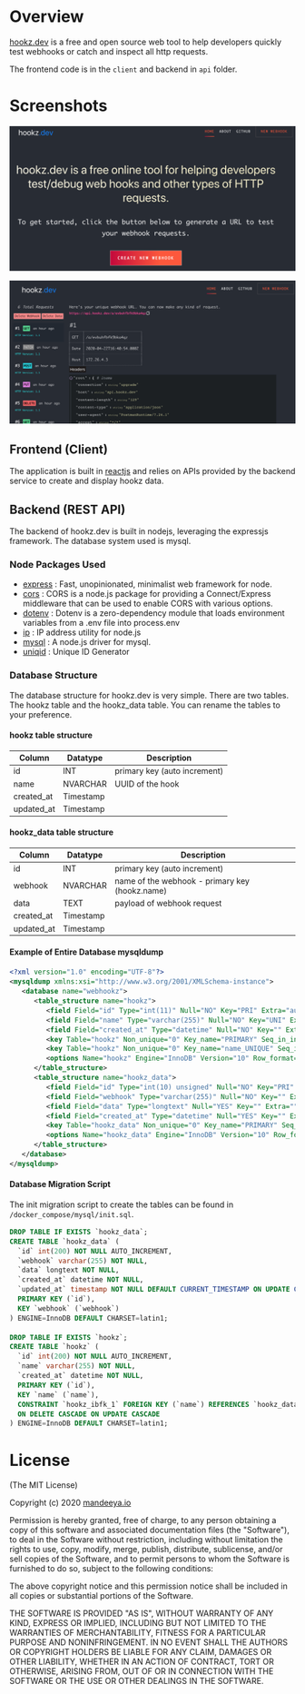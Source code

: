 # Overview
[hookz.dev](https://hookz.dev) is a free and open source web tool to help developers quickly test webhooks or catch and inspect all http requests.

The frontend code is in the `client` and backend in `api` folder. 

# Screenshots
![hookz.dev Homepage][hookz_home]

[hookz_home]: /screenshots/hookz.dev.home.png


![hookz.dev Hookz Data][hookz_data]

[hookz_data]: /screenshots/hookz.dev.data.png

## Frontend (Client)

The application is built in [reactjs](https://reactjs.org/) and relies on APIs provided by the backend service to create and display hookz data.

## Backend (REST API)

The backend of hookz.dev is built in nodejs, leveraging the expressjs framework. The database system used is mysql.

### Node Packages Used
- [express](https://www.npmjs.com/package/express) : Fast, unopinionated, minimalist web framework for node.
- [cors](https://www.npmjs.com/package/cors) : CORS is a node.js package for providing a Connect/Express middleware that can be used to enable CORS with various options.
- [dotenv](https://www.npmjs.com/package/dotenv) : Dotenv is a zero-dependency module that loads environment variables from a .env file into process.env
- [ip](https://www.npmjs.com/package/ip) : IP address utility for node.js
- [mysql](https://www.npmjs.com/package/mysql) : A node.js driver for mysql.
- [uniqid](https://www.npmjs.com/package/uniqid) : Unique ID Generator

### Database Structure
The database structure for hookz.dev is very simple. There are two tables. The hookz table and the hookz_data table. You can rename the tables to your preference.

#### hookz table structure
|Column|Datatype|Description|
|------|--------|-----------|
|id |INT|primary key (auto increment)|
|name |NVARCHAR|UUID of the hook|
|created_at|Timestamp||
|updated_at|Timestamp||

#### hookz_data table structure
|Column|Datatype|Description|
|------|--------|-----------|
|id |INT|primary key (auto increment)|
|webhook |NVARCHAR|name of the webhook - primary key (hookz.name)|
|data|TEXT|payload of webhook request||
|created_at|Timestamp||
|updated_at|Timestamp||

#### Example of Entire Database mysqldump
```xml
<?xml version="1.0" encoding="UTF-8"?>
<mysqldump xmlns:xsi="http://www.w3.org/2001/XMLSchema-instance">
   <database name="webhookz">
      <table_structure name="hookz">
         <field Field="id" Type="int(11)" Null="NO" Key="PRI" Extra="auto_increment" Comment="" />
         <field Field="name" Type="varchar(255)" Null="NO" Key="UNI" Extra="" Comment="" />
         <field Field="created_at" Type="datetime" Null="NO" Key="" Extra="" Comment="" />
         <key Table="hookz" Non_unique="0" Key_name="PRIMARY" Seq_in_index="1" Column_name="id" Collation="A" Cardinality="64" Null="" Index_type="BTREE" Comment="" Index_comment="" />
         <key Table="hookz" Non_unique="0" Key_name="name_UNIQUE" Seq_in_index="1" Column_name="name" Collation="A" Cardinality="64" Null="" Index_type="BTREE" Comment="" Index_comment="" />
         <options Name="hookz" Engine="InnoDB" Version="10" Row_format="Dynamic" Rows="67" Avg_row_length="244" Data_length="16384" Max_data_length="0" Index_length="16384" Data_free="0" Auto_increment="72" Create_time="2020-01-29 16:52:17" Update_time="2020-04-23 03:08:00" Collation="utf8mb4_general_ci" Create_options="" Comment="" />
      </table_structure>
      <table_structure name="hookz_data">
         <field Field="id" Type="int(10) unsigned" Null="NO" Key="PRI" Extra="auto_increment" Comment="" />
         <field Field="webhook" Type="varchar(255)" Null="NO" Key="" Extra="" Comment="" />
         <field Field="data" Type="longtext" Null="YES" Key="" Extra="" Comment="" />
         <field Field="created_at" Type="datetime" Null="YES" Key="" Extra="" Comment="" />
         <key Table="hookz_data" Non_unique="0" Key_name="PRIMARY" Seq_in_index="1" Column_name="id" Collation="A" Cardinality="4785" Null="" Index_type="BTREE" Comment="" Index_comment="" />
         <options Name="hookz_data" Engine="InnoDB" Version="10" Row_format="Dynamic" Rows="4785" Avg_row_length="1208" Data_length="5783552" Max_data_length="0" Index_length="0" Data_free="4194304" Auto_increment="5690" Create_time="2020-01-29 16:52:24" Collation="utf8mb4_general_ci" Create_options="" Comment="" />
      </table_structure>
   </database>
</mysqldump>
```

#### Database Migration Script
The init migration script to create the tables can be found in `/docker_compose/mysql/init.sql`.

```sql
DROP TABLE IF EXISTS `hookz_data`;
CREATE TABLE `hookz_data` (
  `id` int(200) NOT NULL AUTO_INCREMENT,
  `webhook` varchar(255) NOT NULL,
  `data` longtext NOT NULL,
  `created_at` datetime NOT NULL,
  `updated_at` timestamp NOT NULL DEFAULT CURRENT_TIMESTAMP ON UPDATE CURRENT_TIMESTAMP,
  PRIMARY KEY (`id`),
  KEY `webhook` (`webhook`)
) ENGINE=InnoDB DEFAULT CHARSET=latin1;

DROP TABLE IF EXISTS `hookz`;
CREATE TABLE `hookz` (
  `id` int(200) NOT NULL AUTO_INCREMENT,
  `name` varchar(255) NOT NULL,
  `created_at` datetime NOT NULL,
  PRIMARY KEY (`id`),
  KEY `name` (`name`),
  CONSTRAINT `hookz_ibfk_1` FOREIGN KEY (`name`) REFERENCES `hookz_data` (`webhook`) 
  ON DELETE CASCADE ON UPDATE CASCADE
) ENGINE=InnoDB DEFAULT CHARSET=latin1;
```

# License
(The MIT License)

Copyright (c) 2020 [mandeeya.io](https://mandeeya.io)

Permission is hereby granted, free of charge, to any person obtaining a copy of this software and associated documentation files (the "Software"), to deal in the Software without restriction, including without limitation the rights to use, copy, modify, merge, publish, distribute, sublicense, and/or sell copies of the Software, and to permit persons to whom the Software is furnished to do so, subject to the following conditions:

The above copyright notice and this permission notice shall be included in all copies or substantial portions of the Software.

THE SOFTWARE IS PROVIDED "AS IS", WITHOUT WARRANTY OF ANY KIND, EXPRESS OR IMPLIED, INCLUDING BUT NOT LIMITED TO THE WARRANTIES OF MERCHANTABILITY, FITNESS FOR A PARTICULAR PURPOSE AND NONINFRINGEMENT. IN NO EVENT SHALL THE AUTHORS OR COPYRIGHT HOLDERS BE LIABLE FOR ANY CLAIM, DAMAGES OR OTHER LIABILITY, WHETHER IN AN ACTION OF CONTRACT, TORT OR OTHERWISE, ARISING FROM, OUT OF OR IN CONNECTION WITH THE SOFTWARE OR THE USE OR OTHER DEALINGS IN THE SOFTWARE.
